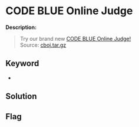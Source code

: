 # CODE BLUE Online Judge

**Description:**
> Try our brand new [CODE BLUE Online Judge!](http://cboj.task.ctf.codeblue.jp/)  
> Source: [cboj.tar.gz](src/cboj-9479661f813d3bf794b9a3115b56bdba76d2dd052226ec131c1ac3552e9ef08b.tar.gz)

## Keyword
* 

## Solution

## Flag
